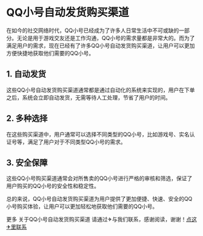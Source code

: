 # QQ小号自动发货购买渠道

在如今的社交网络时代，QQ小号已经成为了许多人日常生活中不可或缺的一部分。无论是用于游戏交友还是工作沟通，QQ小号的需求量都是非常大的。而为了满足用户的需求，现在已经有了许多QQ小号自动发货购买渠道，让用户可以更加方便快捷地获取他们需要的QQ小号。

## 1. 自动发货

这些QQ小号自动发货购买渠道通常都是通过自动化的系统来实现的，用户在下单之后，系统会立即自动发货，无需等待人工处理，节省了用户的时间。

## 2. 多种选择

在这些购买渠道中，用户通常可以选择不同类型的QQ小号，比如游戏号、实名认证号等，满足了用户对于不同类型QQ小号的需求。

## 3. 安全保障

这些QQ小号购买渠道通常会对所售卖的QQ小号进行严格的审核和筛选，保证了用户购买的QQ小号的安全性和稳定性。

总的来说，QQ小号自动发货购买渠道为用户提供了更加便捷、快速、安全的QQ小号购买体验，让用户可以更加轻松地获取他们需要的QQ小号。

更多 关于QQ小号自动发货购买渠道 请通过✈与我们联系，感谢阅读，谢谢！[点这✈里联系](https://w.k02.cc)